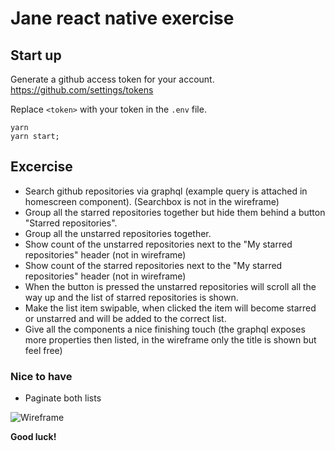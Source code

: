 
# Jane react native exercise

## Start up

Generate a github access token for your account.
https://github.com/settings/tokens

Replace `<token>` with your token in the `.env` file.

```
yarn
yarn start;
```


## Excercise

* Search github repositories via graphql (example query is attached in homescreen component). (Searchbox is not in the wireframe)
* Group all the starred repositories together but hide them behind a button "Starred repositories".
* Group all the unstarred repositories together.
* Show count of the unstarred repositories next to the "My starred repositories" header (not in wireframe)
* Show count of the starred repositories next to the "My starred repositories" header (not in wireframe)
* When the button is pressed the unstarred repositories will scroll all the way up and the list of starred repositories is shown.
* Make the list item swipable, when clicked the item will become starred or unstarred and will be added to the correct list.
* Give all the components a nice finishing touch (the graphql exposes more properties then listed, in the wireframe only the title is shown but feel free)

### Nice to have

* Paginate both lists


![Wireframe](https://github.com/daubechies/charlin-native-excercise/blob/master/docs/iphone.png?raw=true)



**Good luck!**
